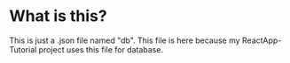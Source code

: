 # What is this?

This is just a .json file named "db". This file is here because my ReactApp-Tutorial project uses this file for database.
